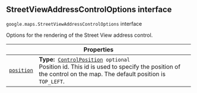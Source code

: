 
<h2 id="StreetViewAddressControlOptions">StreetViewAddressControlOptions interface</h2>
<p>
<code><span itemprop="path">google.maps</span>.<span itemprop="name">StreetViewAddressControlOptions</span></code>
interface
</p>
<p>Options for the rendering of the Street View address control.</p>
<div class="devsite-table-wrapper"><table class="properties responsive" summary="interface StreetViewAddressControlOptions - Properties">
<thead>
<tr><th colspan="2">Properties</th>
</tr></thead>
<tbody>
<tr id="StreetViewAddressControlOptions.position">
<td itemprop="property"><code><a class="secret-link" href="#StreetViewAddressControlOptions.position"><span>position</span></a></code></td>
<td><div><strong>Type:</strong>&nbsp; <code><a href="ControlPosition.md">ControlPosition</a> <span class="optional-type-annotation">optional</span></code></div>
<div class="desc">Position id. This id is used to specify the position of the control on the map. The default position is <code>TOP_LEFT</code>.</div></td>
</tr>
</tbody>
</table></div>
<script src="replace_links.js"></script>
